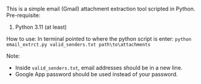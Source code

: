 This is a simple email (Gmail) attachment extraction tool scripted in Python.
Pre-requisite:
1. Python 3.11 (at least)
   
How to use:
In terminal pointed to where the python script is enter:
`python email_extrct.py valid_senders.txt path\to\attachments`

Note:
- Inside `valid_senders.txt`, email addresses should be in a new line.
- Google App password should be used instead of your password.
